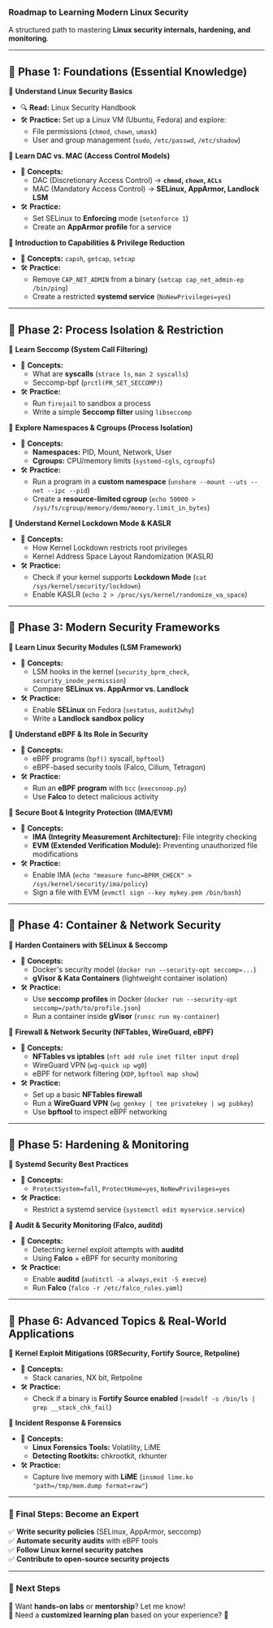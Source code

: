 ### **Roadmap to Learning Modern Linux Security**

A structured path to mastering **Linux security internals, hardening, and monitoring**.

---

## **📌 Phase 1: Foundations (Essential Knowledge)**

🔹 **Understand Linux Security Basics**

- 🔍 **Read:** Linux Security Handbook
- 🛠 **Practice:** Set up a Linux VM (Ubuntu, Fedora) and explore:
    - File permissions (`chmod`, `chown`, `umask`)
    - User and group management (`sudo`, `/etc/passwd`, `/etc/shadow`)

🔹 **Learn DAC vs. MAC (Access Control Models)**

- 📖 **Concepts:**
    - DAC (Discretionary Access Control) → **`chmod`, `chown`, `ACLs`**
    - MAC (Mandatory Access Control) → **SELinux, AppArmor, Landlock LSM**
- 🛠 **Practice:**
    - Set SELinux to **Enforcing** mode (`setenforce 1`)
    - Create an **AppArmor profile** for a service

🔹 **Introduction to Capabilities & Privilege Reduction**

- 📖 **Concepts:** `capsh`, `getcap`, `setcap`
- 🛠 **Practice:**
    - Remove `CAP_NET_ADMIN` from a binary (`setcap cap_net_admin-ep /bin/ping`)
    - Create a restricted **systemd service** (`NoNewPrivileges=yes`)

---

## **📌 Phase 2: Process Isolation & Restriction**

🔹 **Learn Seccomp (System Call Filtering)**

- 📖 **Concepts:**
    - What are **syscalls** (`strace ls`, `man 2 syscalls`)
    - Seccomp-bpf (`prctl(PR_SET_SECCOMP)`)
- 🛠 **Practice:**
    - Run `firejail` to sandbox a process
    - Write a simple **Seccomp filter** using `libseccomp`

🔹 **Explore Namespaces & Cgroups (Process Isolation)**

- 📖 **Concepts:**
    - **Namespaces:** PID, Mount, Network, User
    - **Cgroups:** CPU/memory limits (`systemd-cgls`, `cgroupfs`)
- 🛠 **Practice:**
    - Run a program in a **custom namespace** (`unshare --mount --uts --net --ipc --pid`)
    - Create a **resource-limited cgroup** (`echo 50000 > /sys/fs/cgroup/memory/demo/memory.limit_in_bytes`)

🔹 **Understand Kernel Lockdown Mode & KASLR**

- 📖 **Concepts:**
    - How Kernel Lockdown restricts root privileges
    - Kernel Address Space Layout Randomization (KASLR)
- 🛠 **Practice:**
    - Check if your kernel supports **Lockdown Mode** (`cat /sys/kernel/security/lockdown`)
    - Enable KASLR (`echo 2 > /proc/sys/kernel/randomize_va_space`)

---

## **📌 Phase 3: Modern Security Frameworks**

🔹 **Learn Linux Security Modules (LSM Framework)**

- 📖 **Concepts:**
    - LSM hooks in the kernel (`security_bprm_check`, `security_inode_permission`)
    - Compare **SELinux vs. AppArmor vs. Landlock**
- 🛠 **Practice:**
    - Enable **SELinux** on Fedora (`sestatus`, `audit2why`)
    - Write a **Landlock sandbox policy**

🔹 **Understand eBPF & Its Role in Security**

- 📖 **Concepts:**
    - eBPF programs (`bpf()` syscall, `bpftool`)
    - eBPF-based security tools (Falco, Cilium, Tetragon)
- 🛠 **Practice:**
    - Run an **eBPF program** with `bcc` (`execsnoop.py`)
    - Use **Falco** to detect malicious activity

🔹 **Secure Boot & Integrity Protection (IMA/EVM)**

- 📖 **Concepts:**
    - **IMA (Integrity Measurement Architecture):** File integrity checking
    - **EVM (Extended Verification Module):** Preventing unauthorized file modifications
- 🛠 **Practice:**
    - Enable IMA (`echo "measure func=BPRM_CHECK" > /sys/kernel/security/ima/policy`)
    - Sign a file with EVM (`evmctl sign --key mykey.pem /bin/bash`)

---

## **📌 Phase 4: Container & Network Security**

🔹 **Harden Containers with SELinux & Seccomp**

- 📖 **Concepts:**
    - Docker's security model (`docker run --security-opt seccomp=...`)
    - **gVisor & Kata Containers** (lightweight container isolation)
- 🛠 **Practice:**
    - Use **seccomp profiles** in Docker (`docker run --security-opt seccomp=/path/to/profile.json`)
    - Run a container inside **gVisor** (`runsc run my-container`)

🔹 **Firewall & Network Security (NFTables, WireGuard, eBPF)**

- 📖 **Concepts:**
    - **NFTables vs iptables** (`nft add rule inet filter input drop`)
    - WireGuard VPN (`wg-quick up wg0`)
    - eBPF for network filtering (`XDP`, `bpftool map show`)
- 🛠 **Practice:**
    - Set up a basic **NFTables firewall**
    - Run a **WireGuard VPN** (`wg genkey | tee privatekey | wg pubkey`)
    - Use **bpftool** to inspect eBPF networking

---

## **📌 Phase 5: Hardening & Monitoring**

🔹 **Systemd Security Best Practices**

- 📖 **Concepts:**
    - `ProtectSystem=full`, `ProtectHome=yes`, `NoNewPrivileges=yes`
- 🛠 **Practice:**
    - Restrict a systemd service (`systemctl edit myservice.service`)

🔹 **Audit & Security Monitoring (Falco, auditd)**

- 📖 **Concepts:**
    - Detecting kernel exploit attempts with **auditd**
    - Using **Falco** + eBPF for security monitoring
- 🛠 **Practice:**
    - Enable **auditd** (`auditctl -a always,exit -S execve`)
    - Run **Falco** (`falco -r /etc/falco_rules.yaml`)

---

## **📌 Phase 6: Advanced Topics & Real-World Applications**

🔹 **Kernel Exploit Mitigations (GRSecurity, Fortify Source, Retpoline)**

- 📖 **Concepts:**
    - Stack canaries, NX bit, Retpoline
- 🛠 **Practice:**
    - Check if a binary is **Fortify Source enabled** (`readelf -s /bin/ls | grep __stack_chk_fail`)

🔹 **Incident Response & Forensics**

- 📖 **Concepts:**
    - **Linux Forensics Tools:** Volatility, LiME
    - **Detecting Rootkits:** chkrootkit, rkhunter
- 🛠 **Practice:**
    - Capture live memory with **LiME** (`insmod lime.ko "path=/tmp/mem.dump format=raw"`)

---

### **🚀 Final Steps: Become an Expert**

✅ **Write security policies** (SELinux, AppArmor, seccomp)  
✅ **Automate security audits** with eBPF tools  
✅ **Follow Linux kernel security patches**  
✅ **Contribute to open-source security projects**

---

### **📌 Next Steps**

🔹 Want **hands-on labs** or **mentorship**? Let me know!  
🔹 Need a **customized learning plan** based on your experience? 🚀